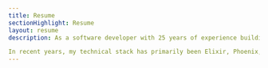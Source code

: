 ```yaml
---
title: Resume
sectionHighlight: Resume
layout: resume
description: As a software developer with 25 years of experience building and selling digital products, I seek a full-time tech lead / principal-level job opportunity to guide and nurture a team that delivers customer-led products. My peers describe me as a detail-oriented and pragmatic project manager with deep technical skills. I am excited about joining or assembling a team that can deliver products they are proud of and that solve real problems. Open-source projects and upstream contributions opportunities are a notable plus.

In recent years, my technical stack has primarily been Elixir, Phoenix, and LiveView to deliver web software and APIs. These are wonderful technologies, and while I will continue to use them, I am open to other stacks for the right fit. Other timely experiences have included Rust and Svelte and a history building for Apple platforms.
---
```

